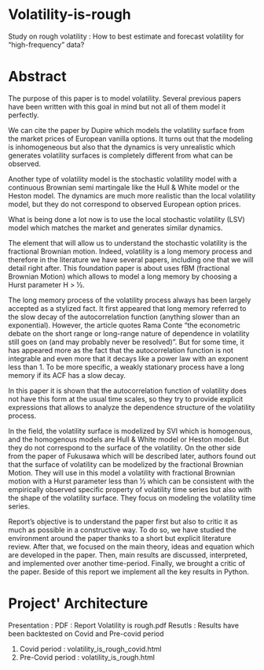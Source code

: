# Volatility-is-rough

Study on rough volatility : How to best estimate and forecast volatility for “high-frequency” data?

# Abstract

The purpose of this paper is to model volatility. Several previous papers have been written with this goal in mind but not all of them model it perfectly.

We can cite the paper by Dupire which models the volatility surface from the market prices of European vanilla options. It turns out that the modeling is inhomogeneous but also that the dynamics is very unrealistic which generates volatility surfaces is completely different from what can be observed.

Another type of volatility model is the stochastic volatility model with a continuous Brownian semi martingale like the Hull & White model or the Heston model. The dynamics are much more realistic than the local volatility model, but they do not correspond to observed European option prices.

What is being done a lot now is to use the local stochastic volatility (LSV) model which matches the market and generates similar dynamics.

The element that will allow us to understand the stochastic volatility is the fractional Brownian motion. Indeed, volatility is a long memory process and therefore in the literature we have several papers, including one that we will detail right after. This foundation paper is about uses fBM (fractional Brownian Motion) which allows to model a long memory by choosing a Hurst parameter H > 1⁄2.

The long memory process of the volatility process always has been largely accepted as a stylized fact. It first appeared that long memory referred to the slow decay of the autocorrelation function (anything slower than an exponential). However, the article quotes Rama Conte “the econometric debate on the short range or long-range nature of dependence in volatility still goes on (and may probably never be resolved)”. But for some time, it has appeared more as the fact that the autocorrelation function is not integrable and even more that it decays like a power law with an exponent less than 1. To be more specific, a weakly stationary process have a long memory if its ACF has a slow decay.

In this paper it is shown that the autocorrelation function of volatility does not have this form at the usual time scales, so they try to provide explicit expressions that allows to analyze the dependence structure of the volatility process.

In the field, the volatility surface is modelized by SVI which is homogenous, and the homogenous models are Hull & White model or Heston model. But they do not correspond to the surface of the volatility. On the other side from the paper of Fukusawa which will be described later, authors found out that the surface of volatility can be modelized by the fractional Brownian Motion. They will use in this model a volatility with fractional Brownian motion with a Hurst parameter less than 1⁄2 which can be consistent with the empirically observed specific property of volatility time series but also with the shape of the volatility surface. They focus on modeling the volatility time series.

Report’s objective is to understand the paper first but also to critic it as much as possible in a constructive way. To do so, we have studied the environment around the paper thanks to a short but explicit literature review. After that, we focused on the main theory, ideas and equation which are developed in the paper. Then, main results are discussed, interpreted, and implemented over another time-period. Finally, we brought a critic of the paper. Beside of this report we implement all the key results in Python.

# Project' Architecture

Presentation : 
  PDF : Report Volatility is rough.pdf
Resutls :
  Results have been backtested on Covid and Pre-covid period
  1) Covid period     : volatility_is_rough_covid.html
  2) Pre-Covid period : volatility_is_rough.html
    
